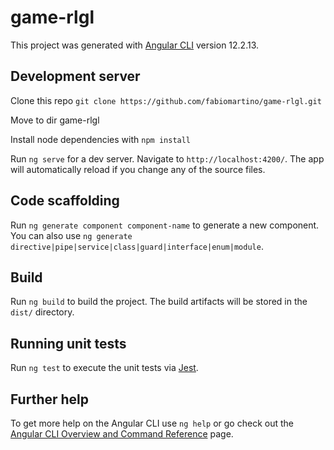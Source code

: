 # game-rlgl

This project was generated with [Angular CLI](https://github.com/angular/angular-cli) version 12.2.13.

## Development server

Clone this repo `git clone https://github.com/fabiomartino/game-rlgl.git`

Move to dir game-rlgl

Install node dependencies with `npm install`

Run `ng serve` for a dev server. Navigate to `http://localhost:4200/`. The app will automatically reload if you change any of the source files.

## Code scaffolding

Run `ng generate component component-name` to generate a new component. You can also use `ng generate directive|pipe|service|class|guard|interface|enum|module`.

## Build

Run `ng build` to build the project. The build artifacts will be stored in the `dist/` directory.

## Running unit tests

Run `ng test` to execute the unit tests via [Jest](https://jestjs.io).

## Further help

To get more help on the Angular CLI use `ng help` or go check out the [Angular CLI Overview and Command Reference](https://angular.io/cli) page.
